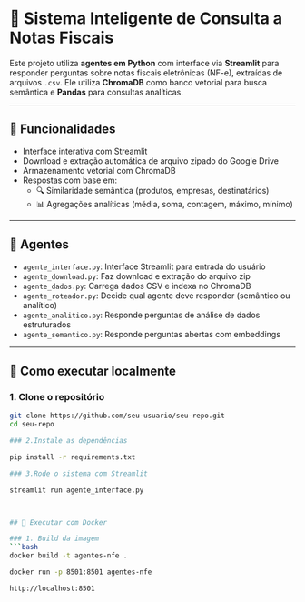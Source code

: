 # 🤖 Sistema Inteligente de Consulta a Notas Fiscais

Este projeto utiliza **agentes em Python** com interface via **Streamlit** para responder perguntas sobre notas fiscais eletrônicas (NF-e), extraídas de arquivos `.csv`. Ele utiliza **ChromaDB** como banco vetorial para busca semântica e **Pandas** para consultas analíticas.

---

## 🔧 Funcionalidades

- Interface interativa com Streamlit
- Download e extração automática de arquivo zipado do Google Drive
- Armazenamento vetorial com ChromaDB
- Respostas com base em:
  - 🔍 Similaridade semântica (produtos, empresas, destinatários)
  - 📊 Agregações analíticas (média, soma, contagem, máximo, mínimo)

---

## 🧠 Agentes

- `agente_interface.py`: Interface Streamlit para entrada do usuário
- `agente_download.py`: Faz download e extração do arquivo zip
- `agente_dados.py`: Carrega dados CSV e indexa no ChromaDB
- `agente_roteador.py`: Decide qual agente deve responder (semântico ou analítico)
- `agente_analitico.py`: Responde perguntas de análise de dados estruturados
- `agente_semantico.py`: Responde perguntas abertas com embeddings

---

## 🚀 Como executar localmente

### 1. Clone o repositório
```bash
git clone https://github.com/seu-usuario/seu-repo.git
cd seu-repo

### 2.Instale as dependências

pip install -r requirements.txt

### 3.Rode o sistema com Streamlit

streamlit run agente_interface.py



## 🐳 Executar com Docker

### 1. Build da imagem
```bash
docker build -t agentes-nfe .

docker run -p 8501:8501 agentes-nfe

http://localhost:8501



